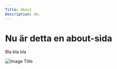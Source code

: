 ```yaml
---
Title: About
Description: Om.
---
```


Nu är detta en about-sida
==========================

Bla bla bla

![Image Title](image/dalw.png)
